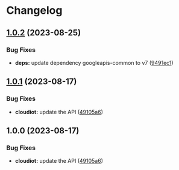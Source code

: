 # Changelog

## [1.0.2](https://github.com/googleapis/google-api-nodejs-client/compare/cloudiot-v1.0.1...cloudiot-v1.0.2) (2023-08-25)


### Bug Fixes

* **deps:** update dependency googleapis-common to v7 ([9491ec1](https://github.com/googleapis/google-api-nodejs-client/commit/9491ec1cdc3c413e7d73edcfcd59cf5c28a7c855))

## [1.0.1](https://github.com/googleapis/google-api-nodejs-client/compare/cloudiot-v1.0.0...cloudiot-v1.0.1) (2023-08-17)


### Bug Fixes

* **cloudiot:** update the API ([49105a6](https://github.com/googleapis/google-api-nodejs-client/commit/49105a65ea99a5f34e1a580ad2c9b50bf698525b))

## 1.0.0 (2023-08-17)


### Bug Fixes

* **cloudiot:** update the API ([49105a6](https://github.com/googleapis/google-api-nodejs-client/commit/49105a65ea99a5f34e1a580ad2c9b50bf698525b))
